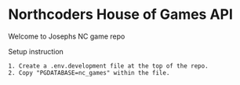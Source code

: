 # Northcoders House of Games API

Welcome to Josephs NC game repo

Setup instruction

    1. Create a .env.development file at the top of the repo.
    2. Copy "PGDATABASE=nc_games" within the file.
